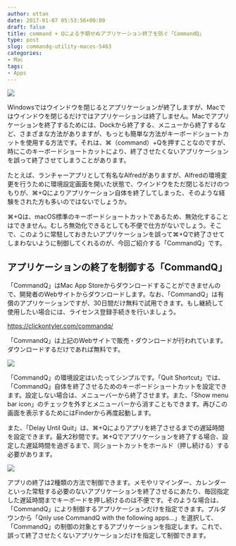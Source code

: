 ```yaml
---
author: ottan
date: 2017-01-07 05:53:56+00:00
draft: false
title: command + Qによる予期せぬアプリケーション終了を防ぐ「CommandQ」
type: post
slug: commandq-utility-macos-5463
categories:
- Mac
tags:
- Apps
---
```


![](/uploads/2017/01/170107-58707fabaeca4.jpg)






Windowsではウインドウを閉じるとアプリケーションが終了しますが、Macではウインドウを閉じるだけではアプリケーションは終了しません。Macでアプリケーションを終了するためには、Dockから終了する、メニューから終了するなど、さまざまな方法がありますが、もっとも簡単な方法がキーボードショートカットを使用する方法です。それは、⌘（command）+Qを押すことなのですが、時にこのキーボードショートカットにより、終了させたくないアプリケーションを誤って終了させてしまうことがあります。





たとえば、ランチャーアプリとして有名なAlfredがありますが、Alfredの環境変更を行うために環境設定画面を開いた状態で、ウインドウをただ閉じるだけのつもりが、⌘+Qによりアプリケーション自体を終了してしまった、そのような経験をされた方も多いのではないでしょうか。





⌘+Qは、macOS標準のキーボードショートカットであるため、無効化することはできません。むしろ無効化できるとしても不便で仕方がないでしょう。そこで、このように常駐しておきたいアプリケーションを誤って⌘+Qで終了させてしまわないように制御してくれるのが、今回ご紹介する「CommandQ」です。





## アプリケーションの終了を制御する「CommandQ」





「CommandQ」はMac App Storeからダウンロードすることができませんので、開発者のWebサイトからダウンロードします。なお、「CommandQ」は有償のアプリケーションですが、30日間だけ無料で試用できます。もし継続して使用したい場合には、ライセンス登録手続きを行いましょう。



https://clickontyler.com/commandq/



「CommandQ」は上記のWebサイトで販売・ダウンロードが行われています。ダウンロードするだけであれば無料です。





![](/uploads/2017/01/170107-58707fd5c88e0.png)






「CommandQ」の環境設定はいたってシンプルです。「Quit Shortcut」では、「CommandQ」自体を終了させるためのキーボードショートカットを設定できます。設定しない場合は、メニューバーから終了させます。また、「Show menu bar icon」のチェックを外すとメニューバーから消すこともできます。再びこの画面を表示するためにはFinderから再度起動します。





また、「Delay Until Quit」は、⌘+Qによりアプリを終了させるまでの遅延時間を設定できます。最大2秒間です。⌘+Qでアプリケーションを終了する場合、設定した遅延時間を過ぎるまで、同ショートカットをホールド（押し続ける）する必要があります。





![](/uploads/2017/01/170107-58707fcf3ed6b.png)






アプリの終了は2種類の方法で制御できます。メモやリマインダー、カレンダーといった常駐する必要のないアプリケーションを終了させるにあたり、毎回指定した遅延時間までキーボードを押し続けるのは不便です。そのような場合は、「CommandQ」により制御するアプリケーションだけを指定できます。プルダウンから「Qnly use CommandQ with the following apps...」を選択して、「CommandQ」の制御の対象とするアプリケーションを指定します。これで、誤って終了させたくないアプリケーションだけを指定して制御できます。
